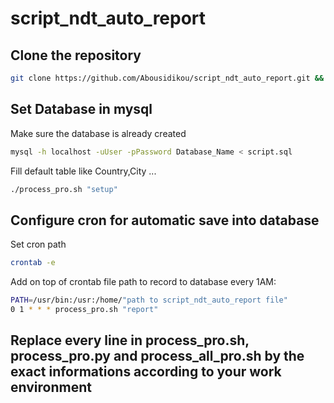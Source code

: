 # script_ndt_auto_report

## Clone the repository
```bash
git clone https://github.com/Abousidikou/script_ndt_auto_report.git && cd script_ndt_auto_report
```

## Set Database in mysql

Make sure the database is already created 
```bash
mysql -h localhost -uUser -pPassword Database_Name < script.sql
```

Fill default table like Country,City ...
```bash
./process_pro.sh "setup"
```

## Configure cron for automatic save into database

Set cron path
```bash
crontab -e	
```
Add on top of crontab file path to record to database every 1AM:
```bash
PATH=/usr/bin:/usr:/home/"path to script_ndt_auto_report file"
0 1 * * * process_pro.sh "report" 
```

## Replace every line in process_pro.sh, process_pro.py and process_all_pro.sh  by the exact informations according to your work environment